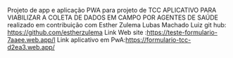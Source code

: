 Projeto de app e aplicação PWA para projeto de TCC APLICATIVO PARA VIABILIZAR A COLETA DE DADOS EM CAMPO POR AGENTES DE SAÚDE
realizado em contribuição com Esther Zulema Lubas Machado Luiz git hub: https://github.com/estherzulema
Link Web site :https://teste-formulario-7aaee.web.app/l
Link aplicativo em PwA:https://formulario-tcc-d2ea3.web.app/
